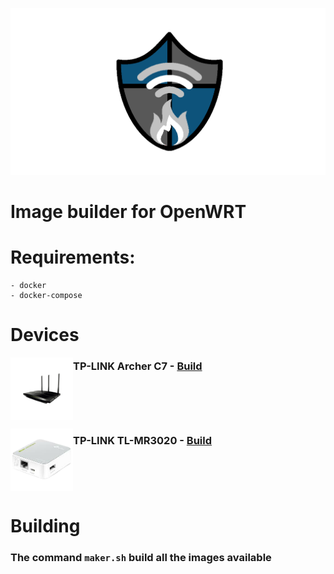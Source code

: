 ![Logo](./assets/logo.png?raw=true "Captivefire")

# Image builder for OpenWRT

# Requirements:

    - docker
    - docker-compose

# Devices

<p>
    <img align="left" src="./assets/devices/archer-c7.png" width="100">
    <h3>
     TP-LINK Archer C7 - <a href="./devices/archer-c7/v5/">Build</a>
    </h3>
    <br clear="left"/>
</p>
<p>
    <img align="left" src="./assets/devices/tl-mr3020.png" width="100">
    <h3>
     TP-LINK TL-MR3020 - <a href="./devices/tl-mr3020/v3/">Build</a>
    </h3>
    <br clear="left"/>
</p>

# Building

### The command `maker.sh` build all the images available 

